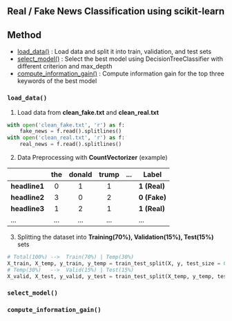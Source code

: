 ## Real / Fake News Classification using scikit-learn

## Method

- [load_data()](load_data) : Load data and split it into train, validation, and test sets
- [select_model()](select_model) : Select the best model using DecisionTreeClassifier with different criterion and max_depth
- [compute_information_gain()](compute_information_gain) : Compute information gain for the top three keywords of the best model

### `load_data()`

1. Load data from **clean_fake.txt** and **clean_real.txt**

```python
with open('clean_fake.txt', 'r') as f:
    fake_news = f.read().splitlines() 
with open('clean_real.txt', 'r') as f:
    real_news = f.read().splitlines()
```

2. Data Preprocessing with **CountVectorizer** (example)

|             | the |donald|trump|...|     Label    |
|-------------|:---:|:----:|:---:|---|--------------|
|**headline1**|  0  |  1   |  1  |   | **1 (Real)** |
|**headline2**|  3  |  0   |  2  |   | **0 (Fake)** |
|**headline3**|  1  |  2   |  1  |   | **1 (Real)** |
|...|...|...|...||...|

3. Splitting the dataset into **Training(70%), Validation(15%), Test(15%)** sets

```python
# Total(100%) -->  Train(70%) | Temp(30%)
X_train, X_temp, y_train, y_temp = train_test_split(X, y, test_size = 0.3)
# Temp(30%)   -->  Valid(15%) | Test(15%)
X_valid, X_test, y_valid, y_test = train_test_split(X_temp, y_temp, test_size = 0.5)
```

### `select_model()`


### `compute_information_gain()`

